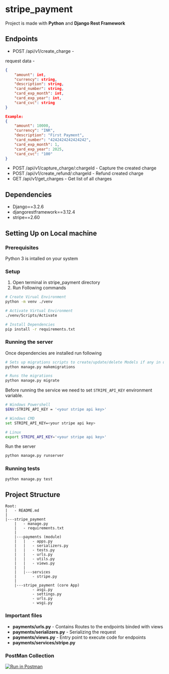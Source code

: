 # stripe_payment

Project is made with **Python** and **Django Rest Framework**

## Endpoints

- POST /api/v1/create_charge -

request data -

```json
{
    "amount": int,
    "currency": string,
    "description": string,
    "card_number": string,
    "card_exp_month": int,
    "card_exp_year": int,
    "card_cvc": string
}

Example:
{
    "amount": 10000,
    "currency": "INR",
    "description": "First Payment",
    "card_number": "4242424242424242",
    "card_exp_month": 1,
    "card_exp_year": 2025,
    "card_cvc": "100"
}
```

- POST /api/v1/capture_charge/:chargeId - Capture the created charge
- POST /api/v1/create_refund/:chargeId - Refund created charge
- GET /api/v1/get_charges - Get list of all charges

## Dependencies

- Django==3.2.6
- djangorestframework==3.12.4
- stripe==2.60

## Setting Up on Local machine

### Prerequisites

Python 3 is intalled on your system

### Setup

1. Open terminal in stripe_payment directory
1. Run Following commands

```bash
# Create Virual Environment
python -m venv ./venv

# Activate Virtual Environment
./venv/Scripts/Activate

# Install Dependencies
pip install -r requirements.txt
```

### Running the server

Once dependencies are installed run following

```bash
# Sets up migrations scripts to create/update/delete Models if any in database
python manage.py makemigrations

# Runs the migrations
python manage.py migrate
```

Before running the service we need to set `STRIPE_API_KEY` environment variable.

```bash
# Windows Powershell
$ENV:STRIPE_API_KEY = '<your stripe api key>'

# Windows CMD
set STRIPE_API_KEY=<your stripe api key>

# Linux
export STRIPE_API_KEY='<your stripe api key>'
```

Run the server

```bash
python manage.py runserver
```

### Running tests

```bash
python manage.py test
```

## Project Structure

```
Root:
|   - README.md
|
|---stripe_payment
    |   - manage.py
    |   - requirements.txt
    |
    |---payments (module)
    |   |   - apps.py
    |   |   - serializers.py
    |   |   - tests.py
    |   |   - urls.py
    |   |   - utils.py
    |   |   - views.py
    |   |
    |   |---services
    |       - stripe.py
    |
    |---stripe_payment (core App)
            - asgi.py
            - settings.py
            - urls.py
            - wsgi.py
```

### Important files

- **payments/urls.py** - Contains Routes to the endpoints binded with views
- **payments/serializers.py** - Serializing the request
- **payments/views.py** - Entry point to execute code for endpoints
- **payments/services/stripe.py**

### PostMan Collection

[![Run in Postman](https://run.pstmn.io/button.svg)](https://app.getpostman.com/run-collection/17277902-a4a594e3-2840-43de-bed9-025fda92b234?action=collection%2Ffork&collection-url=entityId%3D17277902-a4a594e3-2840-43de-bed9-025fda92b234%26entityType%3Dcollection%26workspaceId%3D2eab7260-577b-4ef6-a7d4-1d6948e2e0c8)
